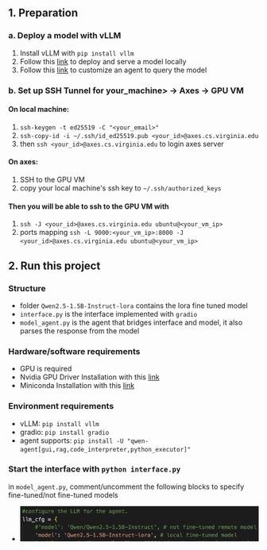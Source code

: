## 1. Preparation 
### a. Deploy a model with vLLM
1. Install vLLM with `pip install vllm`
2. Follow this [link](https://github.com/QwenLM/Qwen2.5?tab=readme-ov-file#vllm) to deploy and serve a model locally
3. Follow this [link](https://github.com/QwenLM/Qwen-Agent) to customize an agent to query the model

### b. Set up SSH Tunnel for your_machine> -> Axes -> GPU VM
#### On local machine:
1. `ssh-keygen -t ed25519 -C "<your_email>"`
2. `ssh-copy-id -i ~/.ssh/id_ed25519.pub <your_id>@axes.cs.virginia.edu`
3. then `ssh <your_id>@axes.cs.virginia.edu` to login axes server

#### On axes:
1. SSH to the GPU VM
2. copy your local machine's ssh key to `~/.ssh/authorized_keys`

#### Then you will be able to ssh to the GPU VM with 
1. `ssh -J <your_id>@axes.cs.virginia.edu ubuntu@<your_vm_ip>`
2. ports mapping `ssh -L 9000:<your_vm_ip>:8000 -J <your_id>@axes.cs.virginia.edu ubuntu@<your_vm_ip>`

## 2. Run this project
### Structure
- folder `Qwen2.5-1.5B-Instruct-lora` contains the lora fine tuned model
- `interface.py` is the interface implemented with `gradio`
- `model_agent.py` is the agent that bridges interface and model, it also parses the response from the model

### Hardware/software requirements
- GPU is required
- Nvidia GPU Driver Installation with this [link](https://stevenlamp.com/nvidiamldrivers)
- Miniconda Installation with this [link](https://stevenlamp.com/minianainstall)

### Environment requirements
- vLLM: `pip install vllm`
- gradio: `pip install gradio`
- agent supports: `pip install -U "qwen-agent[gui,rag,code_interpreter,python_executor]"`

### Start the interface with `python interface.py`
in `model_agent.py`, comment/uncomment the following blocks to specify fine-tuned/not fine-tuned models
- ![model selection](intro.png)